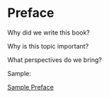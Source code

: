 # Preface

Why did we write this book?

Why is this topic important?

What perspectives do we bring?

Sample:

[Sample Preface](https://livebook.manning.com/book/making-sense-of-nosql/preface/)

